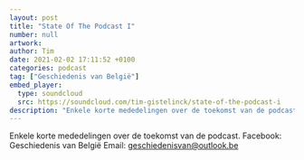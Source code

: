 ```yaml
---
layout: post
title: "State Of The Podcast I"
number: null
artwork: 
author: Tim
date: 2021-02-02 17:11:52 +0100
categories: podcast
tag: ["Geschiedenis van België"]
embed_player:
  type: soundcloud
  src: https://soundcloud.com/tim-gistelinck/state-of-the-podcast-i
description: "Enkele korte mededelingen over de toekomst van de podcast."
---
```

Enkele korte mededelingen over de toekomst van de podcast. 
Facebook: Geschiedenis van België
Email: geschiedenisvan@outlook.be
